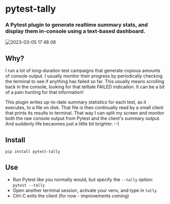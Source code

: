 # pytest-tally

### A Pytest plugin to generate realtime summary stats, and display them in-console using a text-based dashboard. ###

![2023-03-05 17 48 08](https://user-images.githubusercontent.com/4308435/222996549-af233252-6a1c-46a2-84b2-8c0863e44968.gif)

## Why?
I run a lot of long-duration test campaigns that generate copious amounts of console output. I usually monitor their progress by periodically checking the terminal to see if anything has failed so far. This usually means scrolling back in the console, looking for that telltale FAILED indication. It can be a bit of a pain hunting for that information!

This plugin writes up-to-date summary statistics for each test, as it executes, to a file on disk. That file is then continually read by a small client that prints its results to terminal. That way I can split my screen and monitor both the raw console output from Pytest and the client's summary output. And suddenly life becaomes just a little bit brighter. :-)

## Install ##
    pip install pytest-tally

## Use ##
- Run Pytest like you normally would, but specify the `--tally` option: `pytest --tally`
- Open another terminal session, activate your venv, and type in `tally`
- Ctrl-C exits the client (for now - improvements coming)
